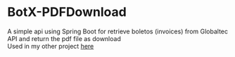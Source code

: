 # BotX-PDFDownload 
A simple api using Spring Boot for retrieve boletos (invoices) from Globaltec API and return the pdf file as download<br>
Used in my other project [here](https://github.com/tanzbr/APIWhatsBotX)
